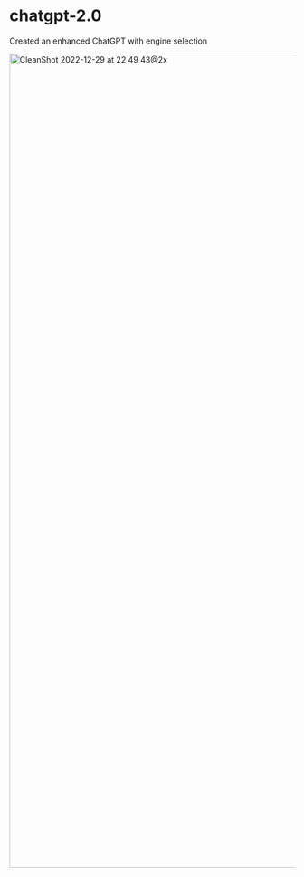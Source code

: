# chatgpt-2.0
Created an enhanced ChatGPT with engine selection

<img width="1436" alt="CleanShot 2022-12-29 at 22 49 43@2x" src="https://user-images.githubusercontent.com/30577676/210018447-bf387519-cddd-4d7f-b869-d7f8248046b5.png">

